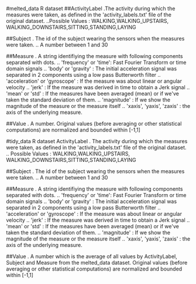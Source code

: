 #melted_data R dataset
##ActivityLabel
.The activity during which the measures were taken, as defined in the 'activity_labels.txt' file of the original dataset.
..Possible Values : WALKING,WALKING_UPSTAIRS, WALKING_DOWNSTAIRS,SITTING,STANDING,LAYING

##Subject
. The id of the subject wearing the sensors when the measures were taken.
.. A number between 1 and 30

##Measure
. A string identifiying the measure with following components separated with dots.
.. 'frequency' or 'time': Fast Fourier Transform or time domain signals
.. 'body' or 'gravity' : The initial acceleration signal was separated in 2 components using a low pass Butterworth filter
.. 'acceleration' or 'gyroscope' : If the measure was about linear or angular velocity 
.. 'jerk' : If the measure was derived in time to obtain a Jerk signal
.. 'mean' or 'std' : If the measures have been averaged (mean) or if we've taken the standard deviation of them.
.. 'magnitude' : If we show the magnitude of the measure or the measure itself
.. 'xaxis', 'yaxis', 'zaxis' : the axis of the underlying measure.

##Value
. A number. Original values (before averaging or other statistical computations) are normalized and bounded within [-1,1]

#tidy_data R dataset
ActivityLabel
. The activity during which the measures were taken, as defined in the 'activity_labels.txt' file of the original dataset.
.. Possible Values : WALKING,WALKING_UPSTAIRS, WALKING_DOWNSTAIRS,SITTING,STANDING,LAYING

##Subject
. The id of the subject wearing the sensors when the measures were taken.
.. A number between 1 and 30

##Measure
. A string identifiying the measure with following components separated with dots.
.. 'frequency' or 'time': Fast Fourier Transform or time domain signals
.. 'body' or 'gravity' : The initial acceleration signal was separated in 2 components using a low pass Butterworth filter
.. 'acceleration' or 'gyroscope' : If the measure was about linear or angular velocity 
.. 'jerk' : If the measure was derived in time to obtain a Jerk signal
.. 'mean' or 'std' : If the measures have been averaged (mean) or if we've taken the standard deviation of them.
.. 'magnitude' : If we show the magnitude of the measure or the measure itself
.. 'xaxis', 'yaxis', 'zaxis' : the axis of the underlying measure.

##Value
. A number which is the average of all values by ActivityLabel, Subject and Measure from the melted_data dataset. Original values (before averaging or other statistical computations) are normalized and bounded within [-1,1]
